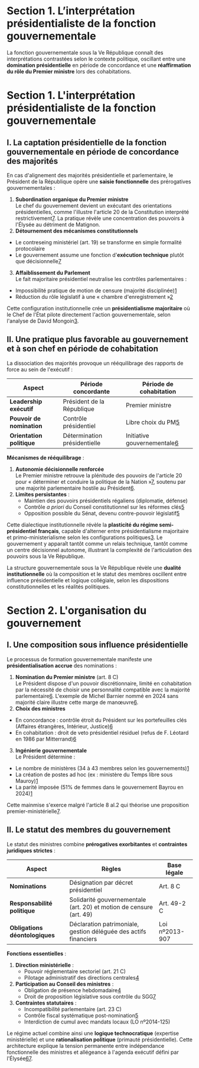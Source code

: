 # Section 1. L’interprétation présidentialiste de la fonction gouvernementale

La fonction gouvernementale sous la Ve République connaît des interprétations contrastées selon le contexte politique, oscillant entre une **domination présidentielle** en période de concordance et une **réaffirmation du rôle du Premier ministre** lors des cohabitations.

# Section 1. L'interprétation présidentialiste de la fonction gouvernementale

## I. La captation présidentielle de la fonction gouvernementale en période de concordance des majorités

En cas d'alignement des majorités présidentielle et parlementaire, le Président de la République opère une **saisie fonctionnelle** des prérogatives gouvernementales :

1. **Subordination organique du Premier ministre**  
    Le chef du gouvernement devient un exécutant des orientations présidentielles, comme l'illustre l'article 20 de la Constitution interprété restrictivement[7](https://www.doc-du-juriste.com/blog/conseils-juridiques/gouvernement-execute-politique-president-republique-14-02-2018.html). La pratique révèle une concentration des pouvoirs à l'Élysée au détriment de Matignon.
2. **Détournement des mécanismes constitutionnels**
- Le contreseing ministériel (art. 19) se transforme en simple formalité protocolaire
- Le gouvernement assume une fonction d'**exécution technique** plutôt que décisionnelle[7](https://www.doc-du-juriste.com/blog/conseils-juridiques/gouvernement-execute-politique-president-republique-14-02-2018.html)
3. **Affaiblissement du Parlement**  
    Le fait majoritaire présidentiel neutralise les contrôles parlementaires :
- Impossibilité pratique de motion de censure (majorité disciplinée)[1](https://aideauxtd.com/le-fait-majoritaire/)
- Réduction du rôle législatif à une « chambre d'enregistrement »[2](http://blog.juspoliticum.com/2021/11/09/carence-du-controle-parlementaire-et-controle-politique-par-les-experts-a-propos-de-la-mission-devaluation-de-lexecutif-sur-la-gestion-de-la-crise-due-au-covid-19-par-elina-lemai/)    

Cette configuration institutionnelle crée un **présidentialisme majoritaire** où le Chef de l'État pilote directement l'action gouvernementale, selon l'analyse de David Mongoin[3](http://blog.juspoliticum.com/2025/02/06/du-presidentialisme-majoritaire-au-primo-ministerialisme-minoritaire-quelques-breves-reflexions-sur-une-situation-politique-inedite-par-david-mongoin/).

## II. Une pratique plus favorable au gouvernement et à son chef en période de cohabitation

La dissociation des majorités provoque un rééquilibrage des rapports de force au sein de l'exécutif :

| Aspect                    | Période concordante          | Période de cohabitation                                                                                                                                                  |
| ------------------------- | ---------------------------- | ------------------------------------------------------------------------------------------------------------------------------------------------------------------------ |
| **Leadership exécutif**   | Président de la République   | Premier ministre                                                                                                                                                         |
| **Pouvoir de nomination** | Contrôle présidentiel        | Libre choix du PM[5](https://www.village-justice.com/articles/les-contre-pouvoirs-pendant-cohabitation,50179.html)                                                       |
| **Orientation politique** | Détermination présidentielle | Initiative gouvernementale[6](https://www.doc-du-juriste.com/droit-public-et-international/droit-constitutionnel/dissertation/premier-ministre-cohabitation-459765.html) |

**Mécanismes de rééquilibrage** :
1. **Autonomie décisionnelle renforcée**  
	    Le Premier ministre retrouve la plénitude des pouvoirs de l'article 20 pour « déterminer et conduire la politique de la Nation »[7](https://www.doc-du-juriste.com/blog/conseils-juridiques/gouvernement-execute-politique-president-republique-14-02-2018.html), soutenu par une majorité parlementaire hostile au Président[6](https://www.doc-du-juriste.com/droit-public-et-international/droit-constitutionnel/dissertation/premier-ministre-cohabitation-459765.html).
2. **Limites persistantes** :
	- Maintien des pouvoirs présidentiels régaliens (diplomatie, défense)
	- Contrôle _a priori_ du Conseil constitutionnel sur les réformes clés[5](https://www.village-justice.com/articles/les-contre-pouvoirs-pendant-cohabitation,50179.html)
	- Opposition possible du Sénat, devenu contre-pouvoir législatif[5](https://www.village-justice.com/articles/les-contre-pouvoirs-pendant-cohabitation,50179.html)
    
Cette dialectique institutionnelle révèle la **plasticité du régime semi-présidentiel français**, capable d'alterner entre présidentialisme majoritaire et primo-ministerialisme selon les configurations politiques[3](http://blog.juspoliticum.com/2025/02/06/du-presidentialisme-majoritaire-au-primo-ministerialisme-minoritaire-quelques-breves-reflexions-sur-une-situation-politique-inedite-par-david-mongoin/). Le gouvernement y apparaît tantôt comme un relais technique, tantôt comme un centre décisionnel autonome, illustrant la complexité de l'articulation des pouvoirs sous la Ve République.

La structure gouvernementale sous la Ve République révèle une **dualité institutionnelle** où la composition et le statut des membres oscillent entre influence présidentielle et logique collégiale, selon les dispositions constitutionnelles et les réalités politiques.

# Section 2. L'organisation du gouvernement
## I. Une composition sous influence présidentielle
Le processus de formation gouvernementale manifeste une **présidentialisation accrue** des nominations :
1. **Nomination du Premier ministre** (art. 8 C)  
    Le Président dispose d'un pouvoir discrétionnaire, limité en cohabitation par la nécessité de choisir une personnalité compatible avec la majorité parlementaire[6](https://actu.dalloz-etudiant.fr/a-la-une/article/le-premier-ministre-et-le-gouvernement-sous-la-ve/h/3e2df599d45b72906da8240a1c94d7fe.html). L'exemple de Michel Barnier nommé en 2024 sans majorité claire illustre cette marge de manœuvre[6](https://actu.dalloz-etudiant.fr/a-la-une/article/le-premier-ministre-et-le-gouvernement-sous-la-ve/h/3e2df599d45b72906da8240a1c94d7fe.html).
2. **Choix des ministres**
- En concordance : contrôle étroit du Président sur les portefeuilles clés (Affaires étrangères, Intérieur, Justice)[6](https://actu.dalloz-etudiant.fr/a-la-une/article/le-premier-ministre-et-le-gouvernement-sous-la-ve/h/3e2df599d45b72906da8240a1c94d7fe.html)
- En cohabitation : droit de veto présidentiel résiduel (refus de F. Léotard en 1986 par Mitterrand)[6](https://actu.dalloz-etudiant.fr/a-la-une/article/le-premier-ministre-et-le-gouvernement-sous-la-ve/h/3e2df599d45b72906da8240a1c94d7fe.html)
3. **Ingénierie gouvernementale**  
    Le Président détermine :
- Le nombre de ministères (34 à 43 membres selon les gouvernements)[1](https://fr.wikipedia.org/wiki/Gouvernement_de_la_R%C3%A9publique_fran%C3%A7aise)
- La création de postes ad hoc (ex : ministère du Temps libre sous Mauroy)[1](https://fr.wikipedia.org/wiki/Gouvernement_de_la_R%C3%A9publique_fran%C3%A7aise)
- La parité imposée (51% de femmes dans le gouvernement Bayrou en 2024)[1](https://fr.wikipedia.org/wiki/Gouvernement_de_la_R%C3%A9publique_fran%C3%A7aise)

Cette mainmise s'exerce malgré l'article 8 al.2 qui théorise une proposition premier-ministérielle[7](https://www.info.gouv.fr/quest-ce-quun-gouvernement).

## II. Le statut des membres du gouvernement
Le statut des ministres combine **prérogatives exorbitantes** et **contraintes juridiques strictes** :

| Aspect                         | Règles                                                              | Base légale    |
| ------------------------------ | ------------------------------------------------------------------- | -------------- |
| **Nominations**                | Désignation par décret présidentiel                                 | Art. 8 C       |
| **Responsabilité politique**   | Solidarité gouvernementale (art. 20) et motion de censure (art. 49) | Art. 49-2 C    |
| **Obligations déontologiques** | Déclaration patrimoniale, gestion déléguée des actifs financiers    | Loi nº2013-907 |

**Fonctions essentielles** :
1. **Direction ministérielle** :
	- Pouvoir réglementaire sectoriel (art. 21 C)
	- Pilotage administratif des directions centrales[4](https://www.studyrama.com/formations/fiches-metiers/fonction-publique-management-public/ministre)
2. **Participation au Conseil des ministres** :
	- Obligation de présence hebdomadaire[4](https://www.studyrama.com/formations/fiches-metiers/fonction-publique-management-public/ministre)
	- Droit de proposition législative sous contrôle du SGG[7](https://www.info.gouv.fr/quest-ce-quun-gouvernement)
3. **Contraintes statutaires** :
	- Incompatibilité parlementaire (art. 23 C)
	- Contrôle fiscal systématique post-nomination[5](https://encyclopedie.wikiterritorial.cnfpt.fr/xwiki/bin/view/fiches/La%20responsabilit%C3%A9%20du%20gouvernement/)
	- Interdiction de cumul avec mandats locaux (LO nº2014-125)
    
Le régime actuel combine ainsi une **logique technocratique** (expertise ministérielle) et une **rationalisation politique** (primauté présidentielle). Cette architecture explique la tension permanente entre indépendance fonctionnelle des ministres et allégeance à l'agenda exécutif défini par l'Élysée[6](https://actu.dalloz-etudiant.fr/a-la-une/article/le-premier-ministre-et-le-gouvernement-sous-la-ve/h/3e2df599d45b72906da8240a1c94d7fe.html)[7](https://www.info.gouv.fr/quest-ce-quun-gouvernement).